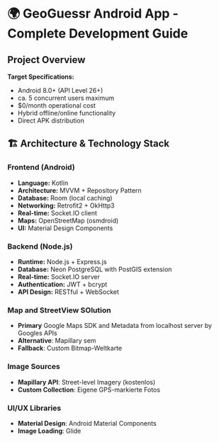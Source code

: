 # 🌍 GeoGuessr Android App - Complete Development Guide

## Project Overview

**Target Specifications:**
- Android 8.0+ (API Level 26+)
- ca. 5 concurrent users maximum
- $0/month operational cost
- Hybrid offline/online functionality
- Direct APK distribution

## 🏗️ Architecture & Technology Stack

### Frontend (Android)
- **Language:** Kotlin
- **Architecture:** MVVM + Repository Pattern
- **Database:** Room (local caching)
- **Networking:** Retrofit2 + OkHttp3
- **Real-time:** Socket.IO client
- **Maps:** OpenStreetMap (osmdroid)
- **UI:** Material Design Components

### Backend (Node.js)
- **Runtime:** Node.js + Express.js
- **Database:** Neon PostgreSQL with PostGIS extension
- **Real-time:** Socket.IO server
- **Authentication:** JWT + bcrypt
- **API Design:** RESTful + WebSocket

### Map and StreetView SOlution
-  **Primary** Google Maps SDK and Metadata from localhost server by Googles APIs
- **Alternative**: Mapillary sem
- **Fallback**: Custom Bitmap-Weltkarte

### Image Sources
- **Mapillary API**: Street-level Imagery (kostenlos)
- **Custom Collection**: Eigene GPS-markierte Fotos

### UI/UX Libraries
- **Material Design**: Android Material Components
- **Image Loading**: Glide

